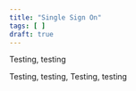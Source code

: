 ```yaml
---
title: "Single Sign On"
tags: [ ]
draft: true
---
```


Testing, testing

<!--more-->

Testing, testing, Testing, testing
